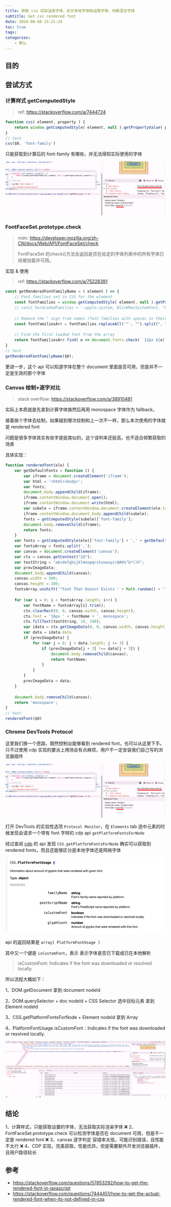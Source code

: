 ```yaml
---
title: 获取 css 实际渲染字体，区分本地字体和远程字体，判断混合字体
subtitle: Get css rendered font
date: 2024-08-08 15:21:24
toc: true
tags: 
categories: 
    - 默认
---
```


## 目的


## 尝试方式

### 计算样式 getComputedStyle
> ref: https://stackoverflow.com/a/7444724

```js
function css( element, property ) {
    return window.getComputedStyle( element, null ).getPropertyValue( property );
}
// test
css($0, 'font-family')
```

只能获取到计算后的 font-family 有哪些，并无法得知实际使用的字体

![alt text](image.png)

### FontFaceSet.prototype.check
> mdn: https://developer.mozilla.org/zh-CN/docs/Web/API/FontFaceSet/check
>
> FontFaceSet 的check()方法会返回是否在给定的字体列表中的所有字体已经被加载并可用。

实现 & 使用

> ref: https://stackoverflow.com/a/75228391

```js
const getRenderedFontFamilyName = ( element ) => {
    // Font families set in CSS for the element
    const fontFamilies = window.getComputedStyle( element, null ).getPropertyValue( "font-family" );
    // const hardcodedFamilies = '-apple-system, BlinkMacSystemFont, "Segoe UI Adjusted", "Segoe UI", "Liberation Sans", sans-serif';
    
    // Remove the " sign from names (font families with spaces in their names) and split names to the array
    const fontFamiliesArr = fontFamilies.replaceAll('"', "").split(", ");

    // Find the first loaded font from the array
    return fontFamiliesArr.find( e => document.fonts.check( `12px ${e}`) );
}
// test
getRenderedFontFamilyName($0);
```

更进一步，这个 api 可以知道字体在整个 document 里面是否可用，但是并不一定是生效的那个字体


### Canvas 绘制+逐字对比
> stack overflow: https://stackoverflow.com/a/38910481

实际上本质就是先拿到计算字体族然后再用 monospace 字体作为 fallback，

接着挨个字体去绘制，如果碰到哪次绘制和上一次不一样，那么本次使用的字体就是 rendered font

问题是很多字体其实有些字是挺类似的，这个误判率还挺高，也不适合频繁获取的场景

具体实现：
```js
function renderedfont(ele) {
    var getDefaultFonts = function () {
        var iframe = document.createElement('iframe');
        var html = '<html><body>';
        var fonts;
        document.body.appendChild(iframe);
        iframe.contentWindow.document.open();
        iframe.contentWindow.document.write(html);
        var subele = iframe.contentWindow.document.createElement(ele.tagName);
        iframe.contentWindow.document.body.appendChild(subele);
        fonts = getComputedStyle(subele)['font-family'];
        document.body.removeChild(iframe);
        return fonts;
    }
    var fonts = getComputedStyle(ele)['font-family'] + ',' + getDefaultFonts();
    var fontsArray = fonts.split(',');
    var canvas = document.createElement('canvas');
    var ctx = canvas.getContext("2d");
    var testString = "abcdefghijklmnopqrstuvwxyz!@#$%^&*()ñ";
    var prevImageData;
    document.body.appendChild(canvas);
    canvas.width = 500;
    canvas.height = 300;
    fontsArray.unshift('"Font That Doesnt Exists ' + Math.random() + '"');

    for (var i = 0; i < fontsArray.length; i++) {
        var fontName = fontsArray[i].trim();
        ctx.clearRect(0, 0, canvas.width, canvas.height);
        ctx.font = '16px ' + fontName + ', monospace';
        ctx.fillText(testString, 10, 100);
        var idata = ctx.getImageData(0, 0, canvas.width, canvas.height); 
        var data = idata.data
        if (prevImageData) {
            for (var j = 0; j < data.length; j += 3) {
                if (prevImageData[j + 3] !== data[j + 3]) {
                    document.body.removeChild(canvas);
                    return fontName;
                }
            }
        }
        prevImageData = data;
    }

    document.body.removeChild(canvas);
    return 'monospace';
}
// test
renderedfont($0)
```

### Chrome DevTools Protocol
这里我们换一个思路，既然控制台能够看到 rendered font，也可以从这里下手。只不过使用 cdp 实现的要派上用场会有点麻烦，用户不一定安装我们自己写的浏览器插件

![alt text](image.png)

打开 DevTools 的实验性选项 `Protocol Monitor`，在 `Elements` tab 选中元素的时候发现会请求一个带有 font 字样的 cdp api `getPlatformFontsForNode`

经过查阅 [cdp](https://chromedevtools.github.io/devtools-protocol/) 的 api 发现 `CSS.getPlatformFontsForNode` 确实可以获取到 rendered fonts，而且还能够区分是本地字体还是网络字体

![alt text](image-1.png)

api 的返回结果是 `array[ PlatformFontUsage ]`

其中又一个键是 `isCustomFont`，表示 表示字体是否已下载或已在本地解析

> isCustomFont: Indicates if the font was downloaded or resolved locally.


所以流程大概如下：

1、DOM.getDocument 拿到 document nodeId

2、DOM.querySelector + doc nodeId + CSS Selector 选中目标元素 拿到 Element nodeId

3、CSS.getPlatformFontsForNode + Element nodeId 拿到 Array<PlatformFontUsage>

4、PlatformFontUsage.isCustomFont：Indicates if the font was downloaded or resolved locally.

![alt text](image-2.png)

## 结论
1、计算样式，只能获取设置的字体，无法获取实际渲染字体 ❌
2、FontFaceSet.prototype.check 可以检测字体是否在 document 可用，但是不一定是 rendered font ❌
3、canvas 逐字判定 容错率太低，可能识别错误，且性能不太行 ❌
4、CDP 实现，完美获取，性能优异，但是需要额外开发浏览器插件，且用户路径较长

## 参考
- https://stackoverflow.com/questions/57853292/how-to-get-the-rendered-font-in-javascript
- https://stackoverflow.com/questions/7444451/how-to-get-the-actual-rendered-font-when-its-not-defined-in-css
